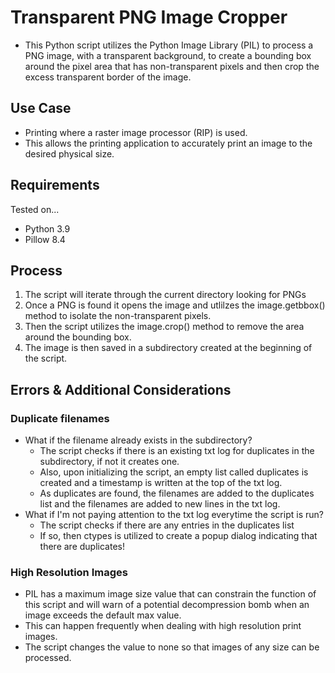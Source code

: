 <h1>Transparent PNG Image Cropper</h1>

- This Python script utilizes the Python Image Library (PIL) to process a PNG image, with a transparent background, to create a bounding box around the pixel area that has non-transparent pixels and then crop the excess transparent border of the image.


<h2>Use Case</h2>

- Printing where a raster image processor (RIP) is used. 
- This allows the printing application to accurately print an image to the desired physical size.


<h2>Requirements</h2>

Tested on...
- Python 3.9
- Pillow 8.4


<h2>Process</h2>

1. The script will iterate through the current directory looking for PNGs
2. Once a PNG is found it opens the image and utlilzes the image.getbbox() method to isolate the non-transparent pixels.
3. Then the script utilizes the image.crop() method to remove the area around the bounding box.
4. The image is then saved in a subdirectory created at the beginning of the script.


<h2>Errors & Additional Considerations</h2>

<h3>Duplicate filenames</h3>

- What if the filename already exists in the subdirectory?
  - The script checks if there is an existing txt log for duplicates in the subdirectory, if not it creates one.
  - Also, upon initializing the script, an empty list called duplicates is created and a timestamp is written at the top of the txt log.
  - As duplicates are found, the filenames are added to the duplicates list and the filenames are added to new lines in the txt log.
- What if I'm not paying attention to the txt log everytime the script is run?
  - The script checks if there are any entries in the duplicates list
  - If so, then ctypes is utilized to create a popup dialog indicating that there are duplicates!
 
<h3>High Resolution Images</h3>

- PIL has a maximum image size value that can constrain the function of this script and will warn of a potential decompression bomb when an image exceeds the default max value.
- This can happen frequently when dealing with high resolution print images.
- The script changes the value to none so that images of any size can be processed.
